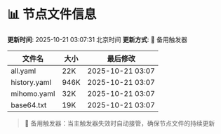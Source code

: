 # 📊 节点文件信息

**更新时间**: 2025-10-21 03:07:31 北京时间
**更新方式**: 🔄 备用触发器

| 文件名 | 大小 | 最后修改 |
|--------|------|----------|
| all.yaml | 22K | 2025-10-21 03:07 |
| history.yaml | 946K | 2025-10-21 03:07 |
| mihomo.yaml | 32K | 2025-10-21 03:07 |
| base64.txt | 19K | 2025-10-21 03:07 |

> 🔄 备用触发器：当主触发器失效时自动接管，确保节点文件的持续更新
